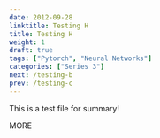 ```yaml
---
date: 2012-09-28
linktitle: Testing H
title: Testing H
weight: 1
draft: true
tags: ["Pytorch", "Neural Networks"]
categories: ["Series 3"]
next: /testing-b
prev: /testing-c
---
```


This is a test file for summary!


<!--more-->

MORE